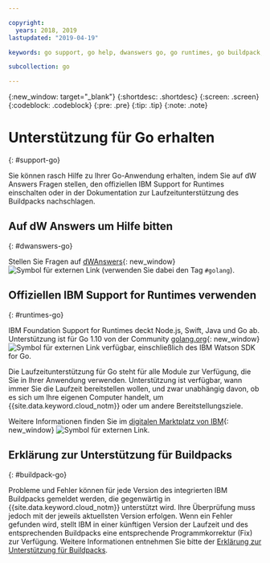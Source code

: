 ```yaml
---

copyright:
  years: 2018, 2019
lastupdated: "2019-04-19"

keywords: go support, go help, dwanswers go, go runtimes, go buildpack, ibm support go, foundation support go, runtime support

subcollection: go

---
```


{:new_window: target="_blank"}
{:shortdesc: .shortdesc}
{:screen: .screen}
{:codeblock: .codeblock}
{:pre: .pre}
{:tip: .tip}
{:note: .note}

# Unterstützung für Go erhalten
{: #support-go}

Sie können rasch Hilfe zu Ihrer Go-Anwendung erhalten, indem Sie auf dW Answers Fragen stellen, den offiziellen IBM Support for Runtimes einschalten oder in der Dokumentation zur Laufzeitunterstützung des Buildpacks nachschlagen.

## Auf dW Answers um Hilfe bitten
{: #dwanswers-go}

Stellen Sie Fragen auf [dWAnswers](https://developer.ibm.com/answers/topics/golang.html){: new_window} ![Symbol für externen Link](../icons/launch-glyph.svg "Symbol für externen Link") (verwenden Sie dabei den Tag `#golang`).

## Offiziellen IBM Support for Runtimes verwenden
{: #runtimes-go}

IBM Foundation Support for Runtimes deckt Node.js, Swift, Java und Go ab. Unterstützung ist für Go 1.10 von der Community [golang.org](https://golang.org/){: new_window} ![Symbol für externen Link](../icons/launch-glyph.svg "Symbol für externen Link") verfügbar, einschließlich des IBM Watson SDK for Go. 

Die Laufzeitunterstützung für Go steht für alle Module zur Verfügung, die Sie in Ihrer Anwendung verwenden. Unterstützung ist verfügbar, wann immer Sie die Laufzeit bereitstellen wollen, und zwar unabhängig davon, ob es sich um Ihre eigenen Computer handelt, um {{site.data.keyword.cloud_notm}} oder um andere Bereitstellungsziele.

Weitere Informationen finden Sie im [digitalen Marktplatz von IBM](https://www.ibm.com/cloud/support-for-runtimes){: new_window} ![Symbol für externen Link](../icons/launch-glyph.svg "Symbol für externen Link").

## Erklärung zur Unterstützung für Buildpacks
{: #buildpack-go}

Probleme und Fehler können für jede Version des integrierten IBM Buildpacks gemeldet werden, die gegenwärtig in {{site.data.keyword.cloud_notm}} unterstützt wird. Ihre Überprüfung muss jedoch mit der jeweils aktuellsten Version erfolgen. Wenn ein Fehler gefunden wird, stellt IBM in einer künftigen Version der Laufzeit und des entsprechenden Buildpacks eine entsprechende Programmkorrektur (Fix) zur Verfügung. Weitere Informationen entnehmen Sie bitte der [Erklärung zur Unterstützung für Buildpacks](/docs/runtimes-common?topic=runtimes-common-buildpack_support_statement).
